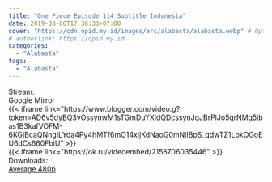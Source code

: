 ```yaml
---
title: "One Piece Episode 114 Subtitle Indonesia"
date: 2019-08-06T17:38:33+07:00
cover: "https://cdn.opid.my.id/images/arc/alabasta/alabasta.webp" # Optional, cover
# authorlink: https://opid.my.id
categories:
  - "Alabasta"
tags:
  - "Alabasta"
---
```

<div class="ui menu violet borderless inverted">
  <div class="header item active">
        Stream:
    </div>
  <a class="active item" data-tab="google">
    <i class="google drive icon"></i> Google
  </a>
  <a class="item nounderline" data-tab="mirror">
    <i class="odnoklassniki icon"></i> Mirror
  </a>
</div>
<div class="ui bottom attached tab segment active" style="border:0 !important;" data-tab="google">
  {{< iframe link="https://www.blogger.com/video.g?token=AD6v5dyBQ3vOssynwM1sTGmDuYXldQDcssynJqJBrPlJo5qrNMq5jbas1B3kafVOFM-6KGjBcaQNngILYda4Py4hMTf6mO14xIjKdNaoG0mNjIBpS_qdwTZ1LbkOGoEU6dCs660FbiU" >}}
</div>
<div class="ui bottom attached tab segment" style="border:0 !important;" data-tab="mirror">
  {{< iframe link="https://ok.ru/videoembed/2158706035446" >}}
</div>
<div class="ui menu violet borderless inverted">
  <div class="header item active">
        Downloads:
    </div>
  <a class="item nounderline" href="https://ouo.io/UOs2TgC" target="_blank" rel="dofollow"><i class="google drive icon"></i>
    Average 480p</a>
</div>